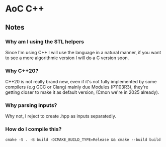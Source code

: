 # AoC C++

## Notes

### Why am I using the STL helpers
Since I'm using C++ I will use the language in a natural manner, if you want to see a more algorithmic version I will do a C version soon.

### Why C++20?
C++20 is not really brand new, even if it's not fully implemented by some compilers (e.g GCC or Clang) mainly due Modules (P1103R3), they're getting closer to make it as default version, (Cmon we're in 2025 already).

### Why parsing inputs?
Why not, I reject to create .hpp as inputs separatedly.

### How do I compile this?
```cmake -S . -B build -DCMAKE_BUILD_TYPE=Release && cmake --build build```

